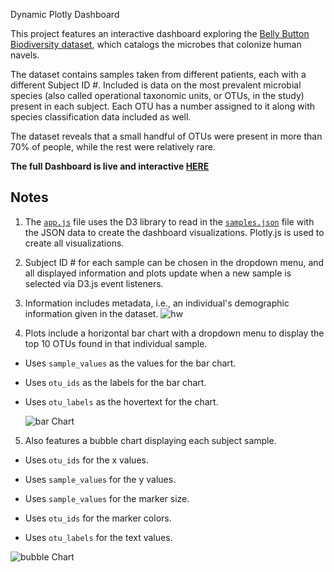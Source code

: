Dynamic Plotly Dashboard

This project features an interactive dashboard exploring the [Belly Button Biodiversity dataset](http://robdunnlab.com/projects/belly-button-biodiversity/), which catalogs the microbes that colonize human navels.

The dataset contains samples taken from different patients, each with a different Subject ID #. Included is data on the most prevalent microbial species (also called operational taxonomic units, or OTUs, in the study) present in each subject. Each OTU has a number assigned to it along with species classification data included as well. 

The dataset reveals that a small handful of OTUs were present in more than 70% of people, while the rest were relatively rare.

**The full Dashboard is live and interactive [HERE](https://rmurnane94.github.io/Dynamic-Plotly-Bacteria-Data-Dashboard/)**


## Notes

1. The [`app.js`](https://github.com/rmurnane94/plotly-challenge/blob/main/static/js/app.js) file uses the D3 library to read in the [`samples.json`](https://github.com/rmurnane94/plotly-challenge/blob/main/static/js/samples.json) file with the JSON data to create the dashboard visualizations. Plotly.js is used to create all visualizations.

2. Subject ID # for each sample can be chosen in the dropdown menu, and all displayed information and plots update when a new sample is selected via D3.js event listeners.

3. Information includes metadata, i.e., an individual's demographic information given in the dataset. 
![hw](https://github.com/rmurnane94/plotly-challenge/blob/main/pics/demo.png)

4. Plots include a horizontal bar chart with a dropdown menu to display the top 10 OTUs found in that individual sample.

* Uses `sample_values` as the values for the bar chart.

* Uses `otu_ids` as the labels for the bar chart.

* Uses `otu_labels` as the hovertext for the chart.

  ![bar Chart](https://github.com/rmurnane94/plotly-challenge/blob/main/pics/bar.png)

5. Also features a bubble chart displaying each subject sample.

* Uses `otu_ids` for the x values.

* Uses `sample_values` for the y values.

* Uses `sample_values` for the marker size.

* Uses `otu_ids` for the marker colors.

* Uses `otu_labels` for the text values.

![bubble Chart](https://github.com/rmurnane94/plotly-challenge/blob/main/pics/bubble.png)


